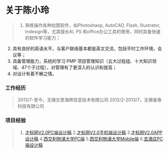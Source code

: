 # 关于陈小玲

>1. 熟练操作各种绘图软件，如Photoshaop, AutoCAD, Flash, Illustrator, Indesign等，尤其擅长AI, PS 和office办公工具的使用，同时具备快速的软件学习能力；
2. 具有良好的英语水平，与客户联络基本都是英文交流，包括平时工作环境，会议等；
3. 具备管理能力，系统的学习 PMP 项目管理知识（五大过程组、十大知识领域、47个子过程），对管理有了更深入的认识和提高；
4. 对设计有着不解之情。


### 工作经历
>2013/7-至今，无锡文思海辉信息技术有限公司
>2012/2-2013/7，无锡睿泰科技有限公司

### 项目经验
>1. [才标网V2.0PC端设计稿](caibiaoV2pc.md) 
>2.[才标网V2.0手机端设计稿](caibiaoV2weixin.md) 
>3.[才标网V2.0APP设计稿](caibiaoV2app.md)
>4.[西交利物浦大学PC端](xj_pc.md)
>5.[西交利物浦大学Mobile端](xj_mobile.md)
>6.[去酒庄PC端设计稿](qujiuzhuang_pc.md)


